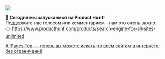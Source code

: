 <!--2025-07-30 14:36:47-->
<div class="yb">
  <div class="rss habr"><img src="https://habrastorage.org/getpro/habr/upload_files/b20/976/6f4/b209766f453c50e2ecb299e293e510a3.jpg" /><p>🎉 <strong>Сегодня мы запускаемся на Product Hunt!</strong><br> Поддержите нас голосом или комментарием - нам это очень важно:<br> 👉 <a href="https://www.producthunt.com/products/search-engine-for-all-sites-unlimited" rel="noopener noreferrer nofollow">https://www.producthunt.com/products/search-engine-for-all-sites-unlimited</a></p> <a... <p class="titl"><a href="https://habr.com/ru/news/932508/?utm_source=habrahabr&utm_medium=rss&utm_campaign=932508">AllPages.Top — теперь вы можете искать по всем сайтам в интернете, без ограничений</a></p></div>
</div>

